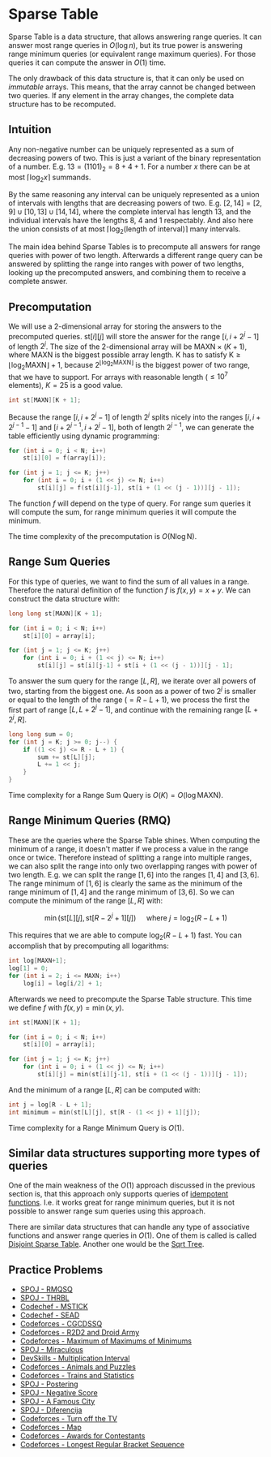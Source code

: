 <!--?title Sparse Table-->

# Sparse Table

Sparse Table is a data structure, that allows answering range queries.
It can answer most range queries in $O(\log n)$, but its true power is answering range minimum queries (or equivalent range maximum queries).
For those queries it can compute the answer in $O(1)$ time.

The only drawback of this data structure is, that it can only be used on _immutable_ arrays.
This means, that the array cannot be changed between two queries.
If any element in the array changes, the complete data structure has to be recomputed.

## Intuition

Any non-negative number can be uniquely represented as a sum of decreasing powers of two.
This is just a variant of the binary representation of a number.
E.g. $13 = (1101)_2 = 8 + 4 + 1$.
For a number $x$ there can be at most $\lceil \log_2 x \rceil$ summands.

By the same reasoning any interval can be uniquely represented as a union of intervals with lengths that are decreasing powers of two.
E.g. $[2, 14] = [2, 9] \cup [10, 13] \cup [14, 14]$, where the complete interval has length 13, and the individual intervals have the lengths 8, 4 and 1 respectably.
And also here the union consists of at most $\lceil \log_2(\text{length of interval}) \rceil$ many intervals.

The main idea behind Sparse Tables is to precompute all answers for range queries with power of two length.
Afterwards a different range query can be answered by splitting the range into ranges with power of two lengths, looking up the precomputed answers, and combining them to receive a complete answer.

## Precomputation

We will use a 2-dimensional array for storing the answers to the precomputed queries.
$\text{st}[i][j]$ will store the answer for the range $[i, i + 2^j - 1]$ of length $2^j$.
The size of the 2-dimensional array will be $\text{MAXN} \times (K + 1)$, where $\text{MAXN}$ is the biggest possible array length.
$\text{K}$ has to satisfy $\text{K} \ge \lfloor \log_2 \text{MAXN} \rfloor + 1$, because $2^{\lfloor \log_2 \text{MAXN} \rfloor}$ is the biggest power of two range, that we have to support.
For arrays with reasonable length ($\le 10^7$ elements), $K = 25$ is a good value.

```cpp sparsetable_definition
int st[MAXN][K + 1];
```

Because the range $[i, i + 2^j - 1]$ of length $2^j$ splits nicely into the ranges $[i, i + 2^{j - 1} - 1]$ and $[i + 2^{j - 1}, i + 2^j - 1]$, both of length $2^{j - 1}$, we can generate the table efficiently using dynamic programming:

```cpp sparsetable_generation
for (int i = 0; i < N; i++)
    st[i][0] = f(array[i]);

for (int j = 1; j <= K; j++)
    for (int i = 0; i + (1 << j) <= N; i++)
        st[i][j] = f(st[i][j-1], st[i + (1 << (j - 1))][j - 1]);
```

The function $f$ will depend on the type of query.
For range sum queries it will compute the sum, for range minimum queries it will compute the minimum.

The time complexity of the precomputation is $O(\text{N} \log \text{N})$.

## Range Sum Queries

For this type of queries, we want to find the sum of all values in a range.
Therefore the natural definition of the function $f$ is $f(x, y) = x + y$.
We can construct the data structure with:

```cpp sparsetable_sum_generation
long long st[MAXN][K + 1];

for (int i = 0; i < N; i++)
    st[i][0] = array[i];

for (int j = 1; j <= K; j++)
    for (int i = 0; i + (1 << j) <= N; i++)
        st[i][j] = st[i][j-1] + st[i + (1 << (j - 1))][j - 1];
```

To answer the sum query for the range $[L, R]$, we iterate over all powers of two, starting from the biggest one.
As soon as a power of two $2^j$ is smaller or equal to the length of the range ($= R - L + 1$), we process the first the first part of range $[L, L + 2^j - 1]$, and continue with the remaining range $[L + 2^j, R]$.

```cpp sparsetable_sum_query
long long sum = 0;
for (int j = K; j >= 0; j--) {
    if ((1 << j) <= R - L + 1) {
        sum += st[L][j];
        L += 1 << j;
    }
}
```

Time complexity for a Range Sum Query is $O(K) = O(\log \text{MAXN})$.

## Range Minimum Queries (RMQ)

These are the queries where the Sparse Table shines.
When computing the minimum of a range, it doesn't matter if we process a value in the range once or twice.
Therefore instead of splitting a range into multiple ranges, we can also split the range into only two overlapping ranges with power of two length.
E.g. we can split the range $[1, 6]$ into the ranges $[1, 4]$ and $[3, 6]$.
The range minimum of $[1, 6]$ is clearly the same as the minimum of the range minimum of $[1, 4]$ and the range minimum of $[3, 6]$.
So we can compute the minimum of the range $[L, R]$ with:

$$\min(\text{st}[L][j], \text{st}[R - 2^j + 1][j]) \quad \text{ where } j = \log_2(R - L + 1)$$

This requires that we are able to compute $\log_2(R - L + 1)$ fast.
You can accomplish that by precomputing all logarithms:

```cpp sparse_table_log_table
int log[MAXN+1];
log[1] = 0;
for (int i = 2; i <= MAXN; i++)
    log[i] = log[i/2] + 1;
```

Afterwards we need to precompute the Sparse Table structure. This time we define $f$ with $f(x, y) = \min(x, y)$.

```cpp sparse_table_minimum_generation
int st[MAXN][K + 1];

for (int i = 0; i < N; i++)
    st[i][0] = array[i];

for (int j = 1; j <= K; j++)
    for (int i = 0; i + (1 << j) <= N; i++)
        st[i][j] = min(st[i][j-1], st[i + (1 << (j - 1))][j - 1]);
```

And the minimum of a range $[L, R]$ can be computed with:

```cpp sparse_table_minimum_query
int j = log[R - L + 1];
int minimum = min(st[L][j], st[R - (1 << j) + 1][j]);
```

Time complexity for a Range Minimum Query is $O(1)$.

## Similar data structures supporting more types of queries

One of the main weakness of the $O(1)$ approach discussed in the previous section is, that this approach only supports queries of [idempotent functions](https://en.wikipedia.org/wiki/Idempotence).
I.e. it works great for range minimum queries, but it is not possible to answer range sum queries using this approach.

There are similar data structures that can handle any type of associative functions and answer range queries in $O(1)$.
One of them is called is called [Disjoint Sparse Table](https://discuss.codechef.com/questions/117696/tutorial-disjoint-sparse-table).
Another one would be the [Sqrt Tree](./data_structures/sqrt-tree.html).

## Practice Problems

* [SPOJ - RMQSQ](http://www.spoj.com/problems/RMQSQ/)
* [SPOJ - THRBL](http://www.spoj.com/problems/THRBL/)
* [Codechef - MSTICK](https://www.codechef.com/problems/MSTICK)
* [Codechef - SEAD](https://www.codechef.com/problems/SEAD)
* [Codeforces - CGCDSSQ](http://codeforces.com/contest/475/problem/D)
* [Codeforces - R2D2 and Droid Army](http://codeforces.com/problemset/problem/514/D)
* [Codeforces - Maximum of Maximums of Minimums](http://codeforces.com/problemset/problem/872/B)
* [SPOJ - Miraculous](http://www.spoj.com/problems/TNVFC1M/)
* [DevSkills - Multiplication Interval](https://devskill.com/CodingProblems/ViewProblem/19)
* [Codeforces - Animals and Puzzles](http://codeforces.com/contest/713/problem/D)
* [Codeforces - Trains and Statistics](http://codeforces.com/contest/675/problem/E)
* [SPOJ - Postering](http://www.spoj.com/problems/POSTERIN/)
* [SPOJ - Negative Score](http://www.spoj.com/problems/RPLN/)
* [SPOJ - A Famous City](http://www.spoj.com/problems/CITY2/)
* [SPOJ - Diferencija](http://www.spoj.com/problems/DIFERENC/)
* [Codeforces - Turn off the TV](http://codeforces.com/contest/863/problem/E)
* [Codeforces - Map](http://codeforces.com/contest/15/problem/D)
* [Codeforces - Awards for Contestants](http://codeforces.com/contest/873/problem/E)
* [Codeforces - Longest Regular Bracket Sequence](http://codeforces.com/contest/5/problem/C)
